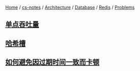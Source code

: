 [Home](https://mengxianbin.github.io) /
[cs-notes](https://mengxianbin.github.io/cs-notes/site) /
[Architecture](https://mengxianbin.github.io/cs-notes/site/Architecture) /
[Database](https://mengxianbin.github.io/cs-notes/site/Architecture/Database) /
[Redis](https://mengxianbin.github.io/cs-notes/site/Architecture/Database/Redis) /
[Problems](https://mengxianbin.github.io/cs-notes/site/Architecture/Database/Redis/Problems)

## [单点吞吐量](https://mengxianbin.github.io/cs-notes/site/Architecture/Database/Redis/Problems/%E5%8D%95%E7%82%B9%E5%90%9E%E5%90%90%E9%87%8F)

## [哈希槽](https://mengxianbin.github.io/cs-notes/site/Architecture/Database/Redis/Problems/%E5%93%88%E5%B8%8C%E6%A7%BD)

## [如何避免因过期时间一致而卡顿](https://mengxianbin.github.io/cs-notes/site/Architecture/Database/Redis/Problems/%E5%A6%82%E4%BD%95%E9%81%BF%E5%85%8D%E5%9B%A0%E8%BF%87%E6%9C%9F%E6%97%B6%E9%97%B4%E4%B8%80%E8%87%B4%E8%80%8C%E5%8D%A1%E9%A1%BF)
